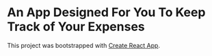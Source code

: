 # An App Designed For You To Keep Track of Your Expenses

This project was bootstrapped with [Create React App](https://github.com/facebook/create-react-app).

